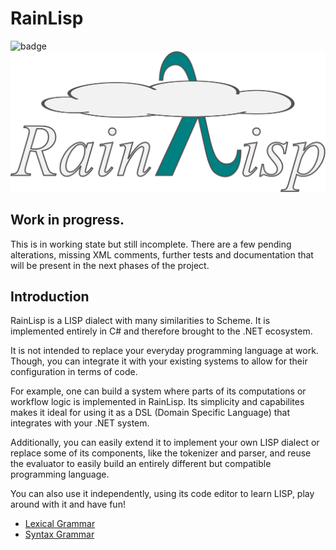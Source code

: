 # RainLisp
![badge](https://img.shields.io/endpoint?url=https://gist.githubusercontent.com/chr1st0scli/chr1st0scli/3ad6a6f6575320603cc8edf6171b42e8/raw/code-coverage.json)
![Cloudy RainLisp Logo](Artwork/RainLisp-Colored.svg)

## Work in progress.

This is in working state but still incomplete. There are a few pending alterations, missing XML comments, further tests and documentation that will be present in the next phases of the project.

## Introduction
RainLisp is a LISP dialect with many similarities to Scheme. It is implemented entirely in C# and therefore brought to the .NET ecosystem.

It is not intended to replace your everyday programming language at work. Though, you can integrate it with your existing systems to allow for their configuration in terms of code.

For example, one can build a system where parts of its computations or workflow logic is implemented in RainLisp. Its simplicity and capabilites makes it ideal for using it as a DSL (Domain Specific Language) that integrates with your .NET system.

Additionally, you can easily extend it to implement your own LISP dialect or replace some of its components, like the tokenizer and parser, and reuse the evaluator to easily build an entirely different but compatible programming language.

You can also use it independently, using its code editor to learn LISP, play around with it and have fun!

- [Lexical Grammar](<RainLisp/Grammar/Lexical Grammar.md>)
- [Syntax Grammar](<RainLisp/Grammar/Syntax Grammar.md>)
